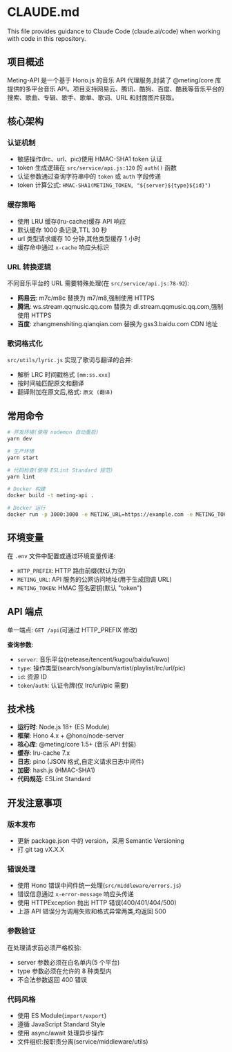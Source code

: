 # CLAUDE.md

This file provides guidance to Claude Code (claude.ai/code) when working with code in this repository.

## 项目概述

Meting-API 是一个基于 Hono.js 的音乐 API 代理服务,封装了 @meting/core 库提供的多平台音乐 API。项目支持网易云、腾讯、酷狗、百度、酷我等音乐平台的搜索、歌曲、专辑、歌手、歌单、歌词、URL 和封面图片获取。

## 核心架构

### 认证机制
- 敏感操作(lrc、url、pic)使用 HMAC-SHA1 token 认证
- token 生成逻辑在 `src/service/api.js:120` 的 `auth()` 函数
- 认证参数通过查询字符串中的 `token` 或 `auth` 字段传递
- token 计算公式: `HMAC-SHA1(METING_TOKEN, "${server}${type}${id}")`

### 缓存策略
- 使用 LRU 缓存(lru-cache)缓存 API 响应
- 默认缓存 1000 条记录,TTL 30 秒
- url 类型请求缓存 10 分钟,其他类型缓存 1 小时
- 缓存命中通过 `x-cache` 响应头标识

### URL 转换逻辑
不同音乐平台的 URL 需要特殊处理(在 `src/service/api.js:78-92`):
- **网易云**: m7c/m8c 替换为 m7/m8,强制使用 HTTPS
- **腾讯**: ws.stream.qqmusic.qq.com 替换为 dl.stream.qqmusic.qq.com,强制使用 HTTPS
- **百度**: zhangmenshiting.qianqian.com 替换为 gss3.baidu.com CDN 地址

### 歌词格式化
`src/utils/lyric.js` 实现了歌词与翻译的合并:
- 解析 LRC 时间戳格式 `[mm:ss.xxx]`
- 按时间轴匹配原文和翻译
- 翻译附加在原文后,格式: `原文 (翻译)`

## 常用命令

```bash
# 开发环境(使用 nodemon 自动重启)
yarn dev

# 生产环境
yarn start

# 代码检查(使用 ESLint Standard 规范)
yarn lint

# Docker 构建
docker build -t meting-api .

# Docker 运行
docker run -p 3000:3000 -e METING_URL=https://example.com -e METING_TOKEN=secret meting-api
```

## 环境变量

在 `.env` 文件中配置或通过环境变量传递:

- `HTTP_PREFIX`: HTTP 路由前缀(默认为空)
- `METING_URL`: API 服务的公网访问地址(用于生成回调 URL)
- `METING_TOKEN`: HMAC 签名密钥(默认 "token")

## API 端点

单一端点: `GET /api`(可通过 HTTP_PREFIX 修改)

**查询参数**:
- `server`: 音乐平台(netease/tencent/kugou/baidu/kuwo)
- `type`: 操作类型(search/song/album/artist/playlist/lrc/url/pic)
- `id`: 资源 ID
- `token`/`auth`: 认证令牌(仅 lrc/url/pic 需要)

## 技术栈

- **运行时**: Node.js 18+ (ES Module)
- **框架**: Hono 4.x + @hono/node-server
- **核心库**: @meting/core 1.5+ (音乐 API 封装)
- **缓存**: lru-cache 7.x
- **日志**: pino (JSON 格式,自定义请求日志中间件)
- **加密**: hash.js (HMAC-SHA1)
- **代码规范**: ESLint Standard

## 开发注意事项

### 版本发布
- 更新 package.json 中的 version，采用 Semantic Versioning
- 打 git tag vX.X.X

### 错误处理
- 使用 Hono 错误中间件统一处理(`src/middleware/errors.js`)
- 错误信息通过 `x-error-message` 响应头传递
- 使用 HTTPException 抛出 HTTP 错误(400/401/404/500)
- 上游 API 错误分为调用失败和格式异常两类,均返回 500

### 参数验证
在处理请求前必须严格校验:
- server 参数必须在白名单内(5 个平台)
- type 参数必须在允许的 8 种类型内
- 不合法参数返回 400 错误

### 代码风格
- 使用 ES Module(`import/export`)
- 遵循 JavaScript Standard Style
- 使用 async/await 处理异步操作
- 文件组织:按职责分离(service/middleware/utils)
